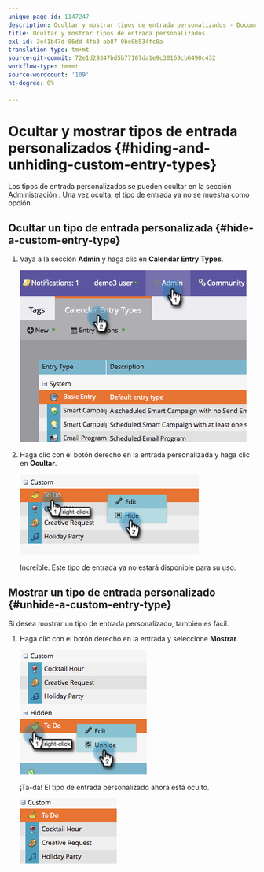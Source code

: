 ```yaml
---
unique-page-id: 1147247
description: Ocultar y mostrar tipos de entrada personalizados - Documentos de Marketo - Documentación del producto
title: Ocultar y mostrar tipos de entrada personalizados
exl-id: 3e41b47d-86dd-4fb3-ab87-0be0b534fc0a
translation-type: tm+mt
source-git-commit: 72e1d29347bd5b77107da1e9c30169cb6490c432
workflow-type: tm+mt
source-wordcount: '109'
ht-degree: 0%

---
```


# Ocultar y mostrar tipos de entrada personalizados {#hiding-and-unhiding-custom-entry-types}

Los tipos de entrada personalizados se pueden ocultar en la sección Administración . Una vez oculta, el tipo de entrada ya no se muestra como opción.

## Ocultar un tipo de entrada personalizada {#hide-a-custom-entry-type}

1. Vaya a la sección **Admin** y haga clic en **Calendar Entry** **Types**.

   ![](assets/image2014-9-24-10-3a11-3a49.png)

1. Haga clic con el botón derecho en la entrada personalizada y haga clic en **Ocultar**.

   ![](assets/image2014-9-24-10-3a11-3a54.png)

   Increíble. Este tipo de entrada ya no estará disponible para su uso.

## Mostrar un tipo de entrada personalizado {#unhide-a-custom-entry-type}

Si desea mostrar un tipo de entrada personalizado, también es fácil.

1. Haga clic con el botón derecho en la entrada y seleccione **Mostrar**.

   ![](assets/image2014-9-24-10-3a12-3a14.png)

   ¡Ta-da! El tipo de entrada personalizado ahora está oculto.

   ![](assets/image2014-9-24-10-3a12-3a19.png)
